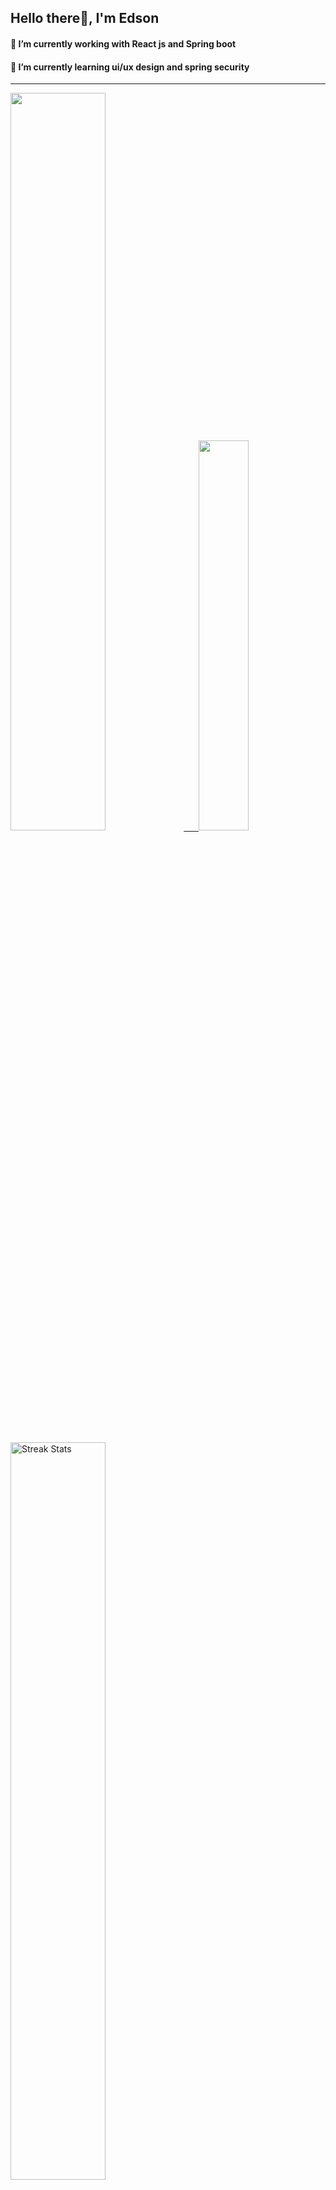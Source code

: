 
## Hello there👋, I'm Edson 

#### 🔭 I’m currently working with React js and Spring boot 
#### 🌱 I’m currently learning ui/ux design and spring security
---
    
  

 <p align="left">
  <a href="https://github.com/EdsonNhancale">
  <img width=55% src="https://github-readme-stats.vercel.app/api?username=EdsonNhancale&show_icons=true&theme=dracula&include_all_commits=true&count_private=true"/>&nbsp;&nbsp;&nbsp;&nbsp;&nbsp;
  <img  width=40% src="https://github-readme-stats.vercel.app/api/top-langs/?username=EdsonNhancale&layout=compact&langs_count=7&theme=dracula"/>
</p>

  <p align="left">
    <a href="https://github.com/EdsonNhancale"><img width=55% alt="Streak Stats" src="https://github-readme-streak-stats.herokuapp.com/?user=EdsonNhancale&theme=dracula"/></a>
   </p>

 
 <!--START_SECTION:waka-->

```txt
From: 16 November 2022 - To: 02 July 2023

Total Time: 431 hrs 33 mins

JavaScript        364 hrs 37 mins █████████████████████░░░░   84.49 %
Dart              14 hrs 6 mins   ▓░░░░░░░░░░░░░░░░░░░░░░░░   03.27 %
Other             8 hrs 41 mins   ▓░░░░░░░░░░░░░░░░░░░░░░░░   02.01 %
JSON              7 hrs 35 mins   ▒░░░░░░░░░░░░░░░░░░░░░░░░   01.76 %
TypeScript        7 hrs 29 mins   ▒░░░░░░░░░░░░░░░░░░░░░░░░   01.74 %
```

<!--END_SECTION:waka-->

<div> 
  <a href="www.linkedin.com/in/edson-nhancale-7849781a6" target="_blank"><img src="https://img.shields.io/badge/-LinkedIn-%230077B5?style=for-the-badge&logo=linkedin&logoColor=white" target="_blank"></a> 

</div>

